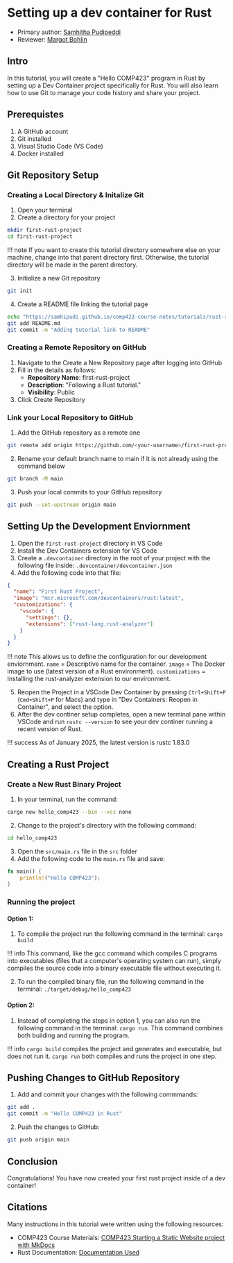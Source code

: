 # Setting up a dev container for Rust
* Primary author: [Samhitha Pudipeddi](https://github.com/samhipudi)
* Reviewer: [Margot Bohlin](https://github.com/margotbohlin)


## Intro

In this tutorial, you will create a "Hello COMP423" program in Rust by setting up a Dev Container project specifically for Rust. You will also learn how to use Git to manage your code history and share your project.

## Prerequistes

1. A GitHub account
2. Git installed
3. Visual Studio Code (VS Code)
4. Docker installed

## Git Repository Setup

### Creating a Local Directory & Initalize Git

1. Open your terminal
2. Create a directory for your project
``` bash
mkdir first-rust-project
cd first-rust-project
```
!!! note 
    If you want to create this tutorial directory somewhere else on your machine, change into that parent directory first. Otherwise, the tutorial directory will be made in the parent directory.

3. Initialize a new Git repository
``` bash
git init
```
4. Create a README file linking the tutorial page
``` bash
echo "https://samhipudi.github.io/comp423-course-notes/tutorials/rust-setup/" > README.md
git add README.md
git commit -m "Adding tutorial link to README"
```
### Creating a Remote Repository on GitHub
1. Navigate to the Create a New Repository page after logging into GitHub
2. Fill in the details as follows:
    * __Repository Name__: first-rust-project
    * __Description__: "Following a Rust tutorial."
    * __Visibility__: Public
4. Click Create Repository

### Link your Local Repository to GitHub
1. Add the GitHub repository as a remote one
``` bash
git remote add origin https://github.com/<your-username>/first-rust-project.git
```
2. Rename your default branch name to main if it is not already using the command below
``` bash
git branch -M main
```
3. Push your local commits to your GitHub repository
``` bash
git push --set-upstream origin main
```

## Setting Up the Development Enviornment

1. Open the `first-rust-project` directory in VS Code
2. Install the Dev Containers extension for VS Code
3. Create a `.devcontainer` directory in the root of your project with the following file inside:
`.devcontainer/devcontainer.json`
4. Add the following code into that file:
``` json
{
  "name": "First Rust Project",
  "image": "mcr.microsoft.com/devcontainers/rust:latest",
  "customizations": {
    "vscode": {
      "settings": {},
      "extensions": ["rust-lang.rust-analyzer"]
    }
  }
}
```

!!! note 
    This allows us to define the configuration for our development enviornment. `name` = Descriptive name for the container. `image` = The Docker image to use (latest version of a Rust environment). `customizations` = Installing the rust-analyzer extension to our environment.

5. Reopen the Project in a VSCode Dev Container by pressing `Ctrl+Shift+P` (`Cmd+Shift+P` for Macs) and type in "Dev Containers: Reopen in Container", and select the option. 
6. After the dev continer setup completes, open a new terminal pane within VSCode and run `rustc --version` to see your dev continer running a recent version of Rust.

!!! success
    As of January 2025, the latest version is rustc 1.83.0

## Creating a Rust Project

### Create a New Rust Binary Project
1. In your terminal, run the command:
``` bash
cargo new hello_comp423 --bin --vcs none
```
2. Change to the project's directory with the following command:
``` bash
cd hello_comp423
```

3. Open the `src/main.rs` file in the `src` folder
4. Add the following code to the `main.rs` file and save:
``` rust
fn main() {
    println!("Hello COMP423");
}
```

### Running the project

#### Option 1:
1. To compile the project run the following command in the terminal:
`cargo build`

!!! info
    This command, like the gcc command which compiles C programs into executables (files that a computer's operating system can run), simply compiles the source code into a binary executable file without executing it. 

2. To run the compiled binary file, run the following command in the terminal:
`./target/debug/hello_comp423`

#### Option 2:

1. Instead of completing the steps in option 1, you can also run the following command in the terminal: `cargo run`. This command combines both building and running the program. 

!!! info
    `cargo build` compiles the project and generates and executable, but does not run it. `cargo run` both compiles and runs the project in one step.


## Pushing Changes to GitHub Repository
1. Add and commit your changes with the following commmands:
``` bash
git add .
git commit -m "Hello COMP423 in Rust"
```
2. Push the changes to GitHub:
``` bash
git push origin main
```

## Conclusion

Congratulations! You have now created your first rust project inside of a dev container!

## Citations
Many instructions in this tutorial were written using the following resources:

* COMP423 Course Materials: [COMP423 Starting a Static Website project with MkDocs](https://comp423-25s.github.io/resources/MkDocs/ex00/#tutorial-content-requirements)
* Rust Documentation: [Documentation Used](https://doc.rust-lang.org/book/ch01-02-hello-world.html)


